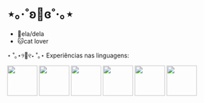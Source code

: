 # ⋆｡‧˚ʚ🍓ɞ˚‧｡⋆
* 🐰ela/dela
* 🐱cat lover

⋆ ˚｡⋆୨👾୧⋆ ˚｡⋆ Experiências nas linguagens:
<div>
    <img src="https://cdn.jsdelivr.net/gh/devicons/devicon/icons/python/python-original-wordmark.svg" width="70" height="70" style="display: inline-block;" />
    <img src="https://cdn.jsdelivr.net/gh/devicons/devicon/icons/jupyter/jupyter-original-wordmark.svg" width="70" height="70" style="display: inline-block;" />
    <img src="https://cdn.jsdelivr.net/gh/devicons/devicon/icons/matlab/matlab-original.svg" width="70" height="70" style="display: inline-block;" />
    <img src="https://cdn.jsdelivr.net/gh/devicons/devicon/icons/c/c-original.svg" width="70" height="70" style="display: inline-block;" />
    <img src="https://cdn.jsdelivr.net/gh/devicons/devicon/icons/cplusplus/cplusplus-original.svg" width="70" height="70" style="display: inline-block;"  />
    <img src="https://cdn.jsdelivr.net/gh/devicons/devicon/icons/csharp/csharp-original.svg"width="70" height="70" style="display: inline-block;"  />
</div>
